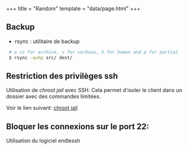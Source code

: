+++
title = "Random"
template = "data/page.html"
+++

## Backup

* rsync : utilitaire de backup
```sh
 # a is for archive, v for verbose, h for human and p for partial
 $ rsync -avhp src/ dest/
```


## Restriction des privilèges ssh

Utilisation de *chroot jail* avec SSH. Cela permet d'isoler le client dans
un dossier avec des commandes limitées.

Voir le lien suivant: [chroot jail](https://allanfeid.com/content/creating-chroot-jail-ssh-access)

## Bloquer les connexions sur le port 22:

Utilisation du logiciel endlessh
